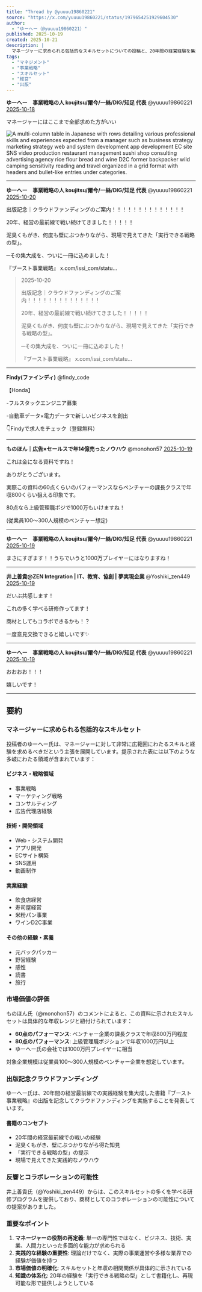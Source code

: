 ```yaml
---
title: "Thread by @yuuuu19860221"
source: "https://x.com/yuuuu19860221/status/1979654251929604530"
author:
  - "ゆーへー（@yuuuu19860221）"
published: 2025-10-19
created: 2025-10-21
description: |
  マネージャーに求められる包括的なスキルセットについての投稿と、20年間の経営経験を集大成した書籍『ブースト事業戦略』の出版記念クラウドファンディングの案内。実行可能な戦略の型を現場の経験から提示。
tags:
  - "マネジメント"
  - "事業戦略"
  - "スキルセット"
  - "経営"
  - "出版"
---
```

**ゆーへー　事業戦略の人 koujitsu/爾今/一絲/DIG/知足 代表** @yuuuu19860221 [2025-10-18](https://x.com/yuuuu19860221/status/1979654251929604530)

マネージャーにはここまで全部求めた方がいい

![A multi-column table in Japanese with rows detailing various professional skills and experiences expected from a manager such as business strategy marketing strategy web and system development app development EC site SNS video production restaurant management sushi shop consulting advertising agency rice flour bread and wine D2C former backpacker wild camping sensitivity reading and travel organized in a grid format with headers and bullet-like entries under categories.](https://pbs.twimg.com/media/G3klC5WaMAA_fo_?format=png&name=large)

---

**ゆーへー　事業戦略の人 koujitsu/爾今/一絲/DIG/知足 代表** @yuuuu19860221 [2025-10-20](https://x.com/yuuuu19860221/status/1980252349894623291)

出版記念｜クラウドファンディングのご案内！！！！！！！！！！！！！！

20年、経営の最前線で戦い続けてきました！！！！！

泥臭くもがき、何度も壁にぶつかりながら、現場で見えてきた「実行できる戦略の型」。

─その集大成を、ついに一冊に込めました！

『ブースト事業戦略』 x.com/issi\_com/statu…

> 2025-10-20
>
> 出版記念｜クラウドファンディングのご案内！！！！！！！！！！！！！！
>
> 20年、経営の最前線で戦い続けてきました！！！！！
>
> 泥臭くもがき、何度も壁にぶつかりながら、現場で見えてきた「実行できる戦略の型」。
>
> ─その集大成を、ついに一冊に込めました！
>
> 『ブースト事業戦略』 x.com/issi\_com/statu…

---

**Findy(ファインディ)** @findy\_code

【Honda】

\-フルスタックエンジニア募集

\-自動車データ×電力データで新しいビジネスを創出

👇Findyで求人をチェック（登録無料）

---

**ものほん｜広告×セールスで年14億売ったノウハウ** @monohon57 [2025-10-19](https://x.com/monohon57/status/1979933153302380768)

これは金になる資料ですね！

ありがとうございます。

実際この資料の60点くらいのパフォーマンスならベンチャーの課長クラスで年収800くらい狙える印象です。

80点なら上級管理職ポジで1000万もいけますね！

(従業員100〜300人規模のベンチャー想定)

---

**ゆーへー　事業戦略の人 koujitsu/爾今/一絲/DIG/知足 代表** @yuuuu19860221 [2025-10-19](https://x.com/yuuuu19860221/status/1979935412492677351)

まさにすぎます！！うちでいうと1000万プレイヤーにはなりますね！

---

**井上善貴@ZEN Integration | IT、教育、協創 | 夢実現企業** @Yoshiki\_zen449 [2025-10-19](https://x.com/Yoshiki_zen449/status/1979906824389153258)

だいぶ共感します！

これの多く学べる研修作ってます！

商材としてもコラボできるかも！？

一度意見交換できると嬉しいです✨

---

**ゆーへー　事業戦略の人 koujitsu/爾今/一絲/DIG/知足 代表** @yuuuu19860221 [2025-10-19](https://x.com/yuuuu19860221/status/1979915697779261891)

おおおお！！！

嬉しいです！

---

## 要約

### マネージャーに求められる包括的なスキルセット

投稿者のゆーへー氏は、マネージャーに対して非常に広範囲にわたるスキルと経験を求めるべきだという主張を展開しています。提示された表には以下のような多岐にわたる領域が含まれています：

#### ビジネス・戦略領域

- 事業戦略
- マーケティング戦略
- コンサルティング
- 広告代理店経験

#### 技術・開発領域

- Web・システム開発
- アプリ開発
- ECサイト構築
- SNS運用
- 動画制作

#### 実業経験

- 飲食店経営
- 寿司屋経営
- 米粉パン事業
- ワインD2C事業

#### その他の経験・素養

- 元バックパッカー
- 野営経験
- 感性
- 読書
- 旅行

### 市場価値の評価

ものほん氏（@monohon57）のコメントによると、この資料に示されたスキルセットは具体的な年収レンジと紐付けられています：

- **60点のパフォーマンス**: ベンチャー企業の課長クラスで年収800万円程度
- **80点のパフォーマンス**: 上級管理職ポジションで年収1000万円以上
- ゆーへー氏の会社では1000万円プレイヤーに相当

対象企業規模は従業員100〜300人規模のベンチャー企業を想定しています。

### 出版記念クラウドファンディング

ゆーへー氏は、20年間の経営最前線での実践経験を集大成した書籍『ブースト事業戦略』の出版を記念してクラウドファンディングを実施することを発表しています。

#### 書籍のコンセプト

- 20年間の経営最前線での戦いの経験
- 泥臭くもがき、壁にぶつかりながら得た知見
- 「実行できる戦略の型」の提示
- 現場で見えてきた実践的なノウハウ

### 反響とコラボレーションの可能性

井上善貴氏（@Yoshiki_zen449）からは、このスキルセットの多くを学べる研修プログラムを提供しており、商材としてのコラボレーションの可能性についての提案がありました。

### 重要なポイント

1. **マネージャーの役割の再定義**: 単一の専門性ではなく、ビジネス、技術、実業、人間力といった多面的な能力が求められる
2. **実践的な経験の重要性**: 理論だけでなく、実際の事業運営や多様な業界での経験が価値を持つ
3. **市場価値の明確化**: スキルセットと年収の相関関係が具体的に示されている
4. **知識の体系化**: 20年の経験を「実行できる戦略の型」として書籍化し、再現可能な形で提供しようとしている
